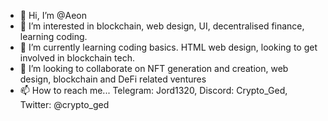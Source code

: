 - 👋 Hi, I’m @Aeon
- 👀 I’m interested in blockchain, web design, UI, decentralised finance, learning coding.
- 🌱 I’m currently learning coding basics. HTML web design, looking to get involved in blockchain tech.
- 💞️ I’m looking to collaborate on NFT generation and creation, web design, blockchain and DeFi related ventures
- 📫 How to reach me... Telegram: Jord1320, Discord: Crypto_Ged, Twitter: @crypto_ged 

<!---
CryptoGed/CryptoGed is a ✨ special ✨ repository because its `README.md` (this file) appears on your GitHub profile.
You can click the Preview link to take a look at your changes.
--->
